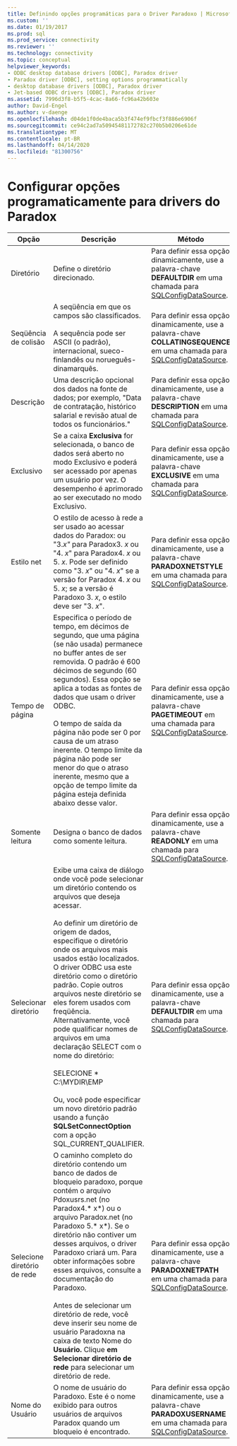```yaml
---
title: Definindo opções programáticas para o Driver Paradoxo | Microsoft Docs
ms.custom: ''
ms.date: 01/19/2017
ms.prod: sql
ms.prod_service: connectivity
ms.reviewer: ''
ms.technology: connectivity
ms.topic: conceptual
helpviewer_keywords:
- ODBC desktop database drivers [ODBC], Paradox driver
- Paradox driver [ODBC], setting options programmatically
- desktop database drivers [ODBC], Paradox driver
- Jet-based ODBC drivers [ODBC], Paradox driver
ms.assetid: 7996d3f8-b5f5-4cac-8a66-fc96a42b603e
author: David-Engel
ms.author: v-daenge
ms.openlocfilehash: d04de1f0de4baca5b3f474ef9fbcf3f886e6906f
ms.sourcegitcommit: ce94c2ad7a50945481172782c270b5b0206e61de
ms.translationtype: MT
ms.contentlocale: pt-BR
ms.lasthandoff: 04/14/2020
ms.locfileid: "81300756"
---
```

# <a name="setting-options-programmatically-for-the-paradox-driver"></a>Configurar opções programaticamente para drivers do Paradox

|Opção|Descrição|Método|  
|------------|-----------------|------------|  
|Diretório|Define o diretório direcionado.|Para definir essa opção dinamicamente, use a palavra-chave **DEFAULTDIR** em uma chamada para [SQLConfigDataSource](../../odbc/microsoft/sqlconfigdatasource-paradox-driver.md).|  
|Seqüência de colisão|A seqüência em que os campos são classificados.<br /><br /> A sequência pode ser ASCII (o padrão), internacional, sueco-finlandês ou norueguês-dinamarquês.|Para definir essa opção dinamicamente, use a palavra-chave **COLLATINGSEQUENCE** em uma chamada para [SQLConfigDataSource](../../odbc/microsoft/sqlconfigdatasource-paradox-driver.md).|  
|Descrição|Uma descrição opcional dos dados na fonte de dados; por exemplo, "Data de contratação, histórico salarial e revisão atual de todos os funcionários."|Para definir essa opção dinamicamente, use a palavra-chave **DESCRIPTION** em uma chamada para [SQLConfigDataSource](../../odbc/microsoft/sqlconfigdatasource-paradox-driver.md).|  
|Exclusivo|Se a caixa **Exclusiva** for selecionada, o banco de dados será aberto no modo Exclusivo e poderá ser acessado por apenas um usuário por vez. O desempenho é aprimorado ao ser executado no modo Exclusivo.|Para definir essa opção dinamicamente, use a palavra-chave **EXCLUSIVE** em uma chamada para [SQLConfigDataSource](../../odbc/microsoft/sqlconfigdatasource-paradox-driver.md).|  
|Estilo net|O estilo de acesso à rede a ser usado ao acessar dados do Paradox: ou "3.*x"* para Paradox3. *x* ou "4. *x*" para Paradox4. *x* ou 5. *x*. Pode ser definido como "3. *x*" ou "4. *x*" se a versão for Paradox 4. *x* ou 5. *x*; se a versão é Paradoxo 3. *x*, o estilo deve ser "3. *x*".|Para definir essa opção dinamicamente, use a palavra-chave **PARADOXNETSTYLE** em uma chamada para [SQLConfigDataSource](../../odbc/microsoft/sqlconfigdatasource-paradox-driver.md).|  
|Tempo de página|Especifica o período de tempo, em décimos de segundo, que uma página (se não usada) permanece no buffer antes de ser removida. O padrão é 600 décimos de segundo (60 segundos). Essa opção se aplica a todas as fontes de dados que usam o driver ODBC.<br /><br /> O tempo de saída da página não pode ser 0 por causa de um atraso inerente. O tempo limite da página não pode ser menor do que o atraso inerente, mesmo que a opção de tempo limite da página esteja definida abaixo desse valor.|Para definir essa opção dinamicamente, use a palavra-chave **PAGETIMEOUT** em uma chamada para [SQLConfigDataSource](../../odbc/microsoft/sqlconfigdatasource-paradox-driver.md).|  
|Somente leitura|Designa o banco de dados como somente leitura.|Para definir essa opção dinamicamente, use a palavra-chave **READONLY** em uma chamada para [SQLConfigDataSource](../../odbc/microsoft/sqlconfigdatasource-paradox-driver.md).|  
|Selecionar diretório|Exibe uma caixa de diálogo onde você pode selecionar um diretório contendo os arquivos que deseja acessar.<br /><br /> Ao definir um diretório de origem de dados, especifique o diretório onde os arquivos mais usados estão localizados. O driver ODBC usa este diretório como o diretório padrão. Copie outros arquivos neste diretório se eles forem usados com freqüência. Alternativamente, você pode qualificar nomes de arquivos em uma declaração SELECT com o nome do diretório:<br /><br /> SELECIONE \* C:\MYDIR\EMP<br /><br /> Ou, você pode especificar um novo diretório padrão usando a função **SQLSetConnectOption** com a opção SQL_CURRENT_QUALIFIER.|Para definir essa opção dinamicamente, use a palavra-chave **DEFAULTDIR** em uma chamada para [SQLConfigDataSource](../../odbc/microsoft/sqlconfigdatasource-paradox-driver.md).|  
|Selecione diretório de rede|O caminho completo do diretório contendo um banco de dados de bloqueio paradoxo, porque contém o arquivo Pdoxusrs.net (no Paradox4.* x*) ou o arquivo Paradox.net (no Paradoxo 5.* x*). Se o diretório não contiver um desses arquivos, o driver Paradoxo criará um. Para obter informações sobre esses arquivos, consulte a documentação do Paradoxo.<br /><br /> Antes de selecionar um diretório de rede, você deve inserir seu nome de usuário Paradoxna na caixa de texto Nome do **Usuário.** Clique **em Selecionar diretório de rede** para selecionar um diretório de rede.|Para definir essa opção dinamicamente, use a palavra-chave **PARADOXNETPATH** em uma chamada para [SQLConfigDataSource](../../odbc/microsoft/sqlconfigdatasource-paradox-driver.md).|  
|Nome do Usuário|O nome de usuário do Paradoxo. Este é o nome exibido para outros usuários de arquivos Paradox quando um bloqueio é encontrado.|Para definir essa opção dinamicamente, use a palavra-chave **PARADOXUSERNAME** em uma chamada para [SQLConfigDataSource](../../odbc/microsoft/sqlconfigdatasource-paradox-driver.md).|
